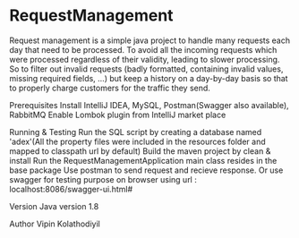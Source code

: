 # RequestManagement
Request management is a simple java project to handle many requests each day that need to be processed. To avoid all the incoming requests which were processed regardless of
their validity, leading to slower processing. So to filter out invalid requests (badly formatted, containing invalid values, missing required fields, …) but keep a history on a day-by-day basis so that
to properly charge customers for the traffic they send.

Prerequisites
Install IntelliJ IDEA, MySQL, Postman(Swagger also available), RabbitMQ 
Enable Lombok plugin from IntelliJ market place

Running & Testing
Run the SQL script by creating a database named 'adex'(All the property files were included in the resources folder and mapped to classpath url by default)
Build the maven project by clean & install
Run the RequestManagementApplication main class resides in the base package
Use postman to send request and recieve response.
Or use swagger for testing purpose on browser using url : localhost:8086/swagger-ui.html#

Version
Java version 1.8

Author
Vipin Kolathodiyil



